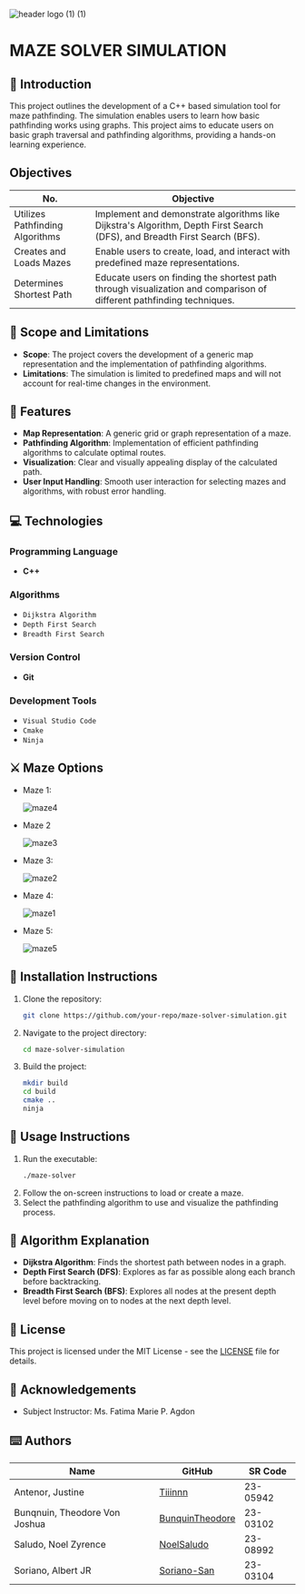 ![header logo (1) (1)](https://github.com/user-attachments/assets/57a340ba-155d-4689-ab77-7b8b5902b0c3)

# MAZE SOLVER SIMULATION

## 🎯 Introduction 
This project outlines the development of a C++ based simulation tool for maze pathfinding. The simulation enables users to learn how basic pathfinding works using graphs. This project aims to educate users on basic graph traversal and pathfinding algorithms, providing a hands-on learning experience.

## Objectives

| No.                         | Objective                                                                                          |
|-----------------------------|---------------------------------------------------------------------------------------------------|
| Utilizes Pathfinding Algorithms | Implement and demonstrate algorithms like Dijkstra's Algorithm, Depth First Search (DFS), and Breadth First Search (BFS). |
| Creates and Loads Mazes     | Enable users to create, load, and interact with predefined maze representations.                  |
| Determines Shortest Path    | Educate users on finding the shortest path through visualization and comparison of different pathfinding techniques.|

## 🔬 Scope and Limitations

- **Scope**: The project covers the development of a generic map representation and the implementation of pathfinding algorithms.
- **Limitations**: The simulation is limited to predefined maps and will not account for real-time changes in the environment.

## 👀 Features

- **Map Representation**: A generic grid or graph representation of a maze.
- **Pathfinding Algorithm**: Implementation of efficient pathfinding algorithms to calculate optimal routes.
- **Visualization**: Clear and visually appealing display of the calculated path.
- **User Input Handling**: Smooth user interaction for selecting mazes and algorithms, with robust error handling.

## 💻 Technologies

### Programming Language
- **C++**

### Algorithms
- `Dijkstra Algorithm`
- `Depth First Search`
- `Breadth First Search`

### Version Control
- **Git**

### Development Tools
- `Visual Studio Code`
- `Cmake`
- `Ninja`

## ⚔️ Maze Options
- Maze 1:

  ![maze4](https://github.com/user-attachments/assets/84c5bbe4-9f35-4e58-9ee6-048c18288d30)
- Maze 2

  ![maze3](https://github.com/user-attachments/assets/798003f7-6135-48e9-92ed-cf2807af5c26)
- Maze 3:

  ![maze2](https://github.com/user-attachments/assets/a8eb900e-e011-460b-85f3-4013c407d5b7)
- Maze 4:

   ![maze1](https://github.com/user-attachments/assets/c2b5909e-89f7-4f40-8a8f-e728bdd84b2e)
- Maze 5:

  ![maze5](https://github.com/user-attachments/assets/0d18e2d8-1897-4949-be41-f44712bf42a9)

## 🔧 Installation Instructions

1. Clone the repository: 
    ```bash
    git clone https://github.com/your-repo/maze-solver-simulation.git
    ```
2. Navigate to the project directory:
    ```bash
    cd maze-solver-simulation
    ```
3. Build the project:
    ```bash
    mkdir build
    cd build
    cmake ..
    ninja
    ```

## 🚀 Usage Instructions

1. Run the executable:
    ```bash
    ./maze-solver
    ```
2. Follow the on-screen instructions to load or create a maze.
3. Select the pathfinding algorithm to use and visualize the pathfinding process.

## 🧠 Algorithm Explanation

- **Dijkstra Algorithm**: Finds the shortest path between nodes in a graph.
- **Depth First Search (DFS)**: Explores as far as possible along each branch before backtracking.
- **Breadth First Search (BFS)**: Explores all nodes at the present depth level before moving on to nodes at the next depth level.



## 📄 License

This project is licensed under the MIT License - see the [LICENSE](LICENSE) file for details.

## 🤍 Acknowledgements

- Subject Instructor: Ms. Fatima Marie P. Agdon

## ⌨️ Authors

| Name                          | GitHub                                                | SR Code     |
|-------------------------------|-------------------------------------------------------|-------------|
| Antenor, Justine              | [Tiiinnn](https://github.com/Tiiinnn)                 | 23-05942    |
| Bunqnuin, Theodore Von Joshua | [BunquinTheodore](https://github.com/BunquinTheodore) | 23-03102    |
| Saludo, Noel Zyrence          | [NoelSaludo](https://github.com/NoelSaludo)           | 23-08992    |
| Soriano, Albert JR            | [Soriano-San](https://github.com/Soriano-San)         | 23-03104    |
